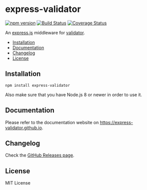 # express-validator

[![npm version](https://img.shields.io/npm/v/express-validator.svg)](https://www.npmjs.com/package/express-validator)
[![Build Status](https://img.shields.io/travis/express-validator/express-validator.svg)](http://travis-ci.org/express-validator/express-validator)
[![Coverage Status](https://img.shields.io/coveralls/express-validator/express-validator.svg)](https://coveralls.io/github/express-validator/express-validator?branch=master)

An [express.js](https://github.com/visionmedia/express) middleware for
[validator](https://github.com/validatorjs/validator.js).

- [Installation](#installation)
- [Documentation](#documentation)
- [Changelog](#changelog)
- [License](#license)

## Installation

```
npm install express-validator
```

Also make sure that you have Node.js 8 or newer in order to use it.

## Documentation

Please refer to the documentation website on https://express-validator.github.io.

## Changelog

Check the [GitHub Releases page](https://github.com/express-validator/express-validator/releases).

## License

MIT License
